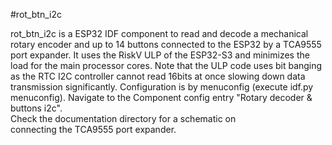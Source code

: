 #rot_btn_i2c

rot_btn_i2c is a ESP32 IDF component to read and decode a mechanical rotary encoder and up to 14 buttons connected to the ESP32 by a TCA9555 port expander. It uses the RiskV ULP of the ESP32-S3 and minimizes the load for the main processor cores. Note that the ULP code uses bit banging as the RTC I2C controller cannot read 16bits at once slowing down data transmission significantly. Configuration is by menuconfig (execute idf.py menuconfig). Navigate to the Component config entry "Rotary decoder & buttons i2c".     
Check the documentation directory for a schematic on  
connecting the TCA9555 port expander.
